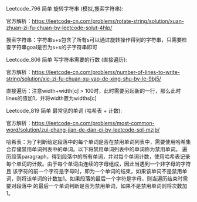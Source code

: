 Leetcode_796 简单 旋转字符串 (模拟,搜索字符串):

官方解析：https://leetcode-cn.com/problems/rotate-string/solution/xuan-zhuan-zi-fu-chuan-by-leetcode-solut-4hlp/

搜索字符串：字符串s+s包含了所有s可以通过旋转操作得到的字符串，只需要检查字符串goal是否为s+s的子字符串即可

Leetcode_806 简单 写字符串需要的行数 (直接遍历):

官方解析：https://leetcode-cn.com/problems/number-of-lines-to-write-string/solution/xie-zi-fu-chuan-xu-yao-de-xing-shu-by-le-9bj5/

直接遍历：注意width+width[c] > 100时，此时需要另起新的一行，那么此时lines的值加1，并将width置为widths[c]

Leetcode_819 简单 最常见的单词 (哈希表 + 计数):

官方解析：https://leetcode-cn.com/problems/most-common-word/solution/zui-chang-jian-de-dan-ci-by-leetcode-sol-mzjb/

哈希表：为了判断给定段落中的每个单词是否在禁用单词列表中，需要使用哈希集合存储禁用单词列表中的单词。以下将禁用单词列表中的单词称为禁用单词。
遍历段落paragraph，得到段落中的所有单词，并对每个单词计数，使用哈希表记录每个单词的计数。由于每个单词由连续的字母组成，因此当遇到一个非字母的字符且
该字符的前一个字符是字母时，即为一个单词的结束，如果该单词不是禁用单词，则将该单词的计数加1。如果段落的最后一个字符是字母，则当遍历结束时需要对段落中
的最后一个单词判断是否为禁用单词，如果不是禁用单词则将次数加1。


